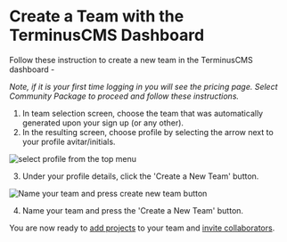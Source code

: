 # Create a Team with the TerminusCMS Dashboard

Follow these instruction to create a new team in the TerminusCMS dashboard -

*Note, if it is your first time logging in you will see the pricing page. Select Community Package to proceed and follow these instructions.*

1. In team selection screen, choose the team that was automatically generated upon your sign up (or any other).
2. In the resulting screen, choose profile by selecting the arrow next to your profile avitar/initials.
 
<img src="https://assets.terminusdb.com/docs/manage-your-projects-create-a-new-team.png" alt="select profile from the top menu">

3. Under your profile details, click the 'Create a New Team' button.

<img src="https://assets.terminusdb.com/docs/manage-your-projects-create-a-new-team-2.png" alt="Name your team and press create new team button">

4. Name your team and press the 'Create a New Team' button.


You are now ready to [add projects](create-a-project.md) to your team and [invite collaborators](invite-team-members.md).



